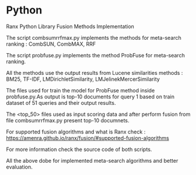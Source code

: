# Python
Ranx Python Library Fusion Methods Implementation

The script combsumrrfmax.py implements the methods for meta-search ranking : CombSUN, CombMAX, RRF

The script probfuse.py implements the method ProbFuse for meta-search ranking.

All the methods use the output results from Lucene similarities methods : BM25, TF-IDF, LMDirichletSimilarity, LMJelinekMercerSimilarity

The <cleaned> files used for train the model for ProbFuse method inside probfuse.py.As output is top-10 documents for query 1 
based on train dataset of 51 queries and their output results. 

The <top_50> files used as input scoring data and after perform fusion from file combsumrrfmax.py present top-10 documnets.

For supported fusion algorithms and what is Ranx check : https://amenra.github.io/ranx/fusion/#supported-fusion-algorithms

For more information check the source code of both scripts.

All the above dobe for implemented meta-search algorithms and better evaluation.
